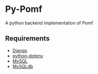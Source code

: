 # Py-Pomf
A python backend implementation of Pomf
## Requirements
  - [Django](https://www.djangoproject.com/)
  - [python-dotenv](https://github.com/theskumar/python-dotenv)
  - [MySQL](https://www.mysql.com/)
  - [MySQLdb](https://sourceforge.net/projects/mysql-python/)

